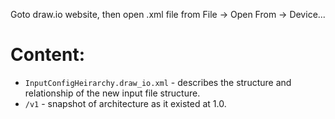 Goto draw.io website, then open .xml file from File -> Open From -> Device...<br>

# Content: 
* `InputConfigHeirarchy.draw_io.xml` - describes the structure and relationship of the new input file structure.<br>
* `/v1` - snapshot of architecture as it existed at 1.0.
